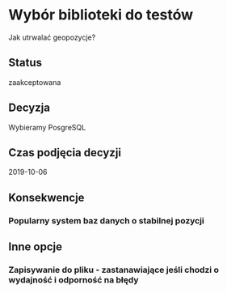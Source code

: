 # Wybór biblioteki do testów

Jak utrwalać geopozycje?

## Status

zaakceptowana

## Decyzja

Wybieramy PosgreSQL

## Czas podjęcia decyzji

2019-10-06

## Konsekwencje

### Popularny system baz danych o stabilnej pozycji

## Inne opcje

### Zapisywanie do pliku - zastanawiające jeśli chodzi o wydajność i odporność na błędy
